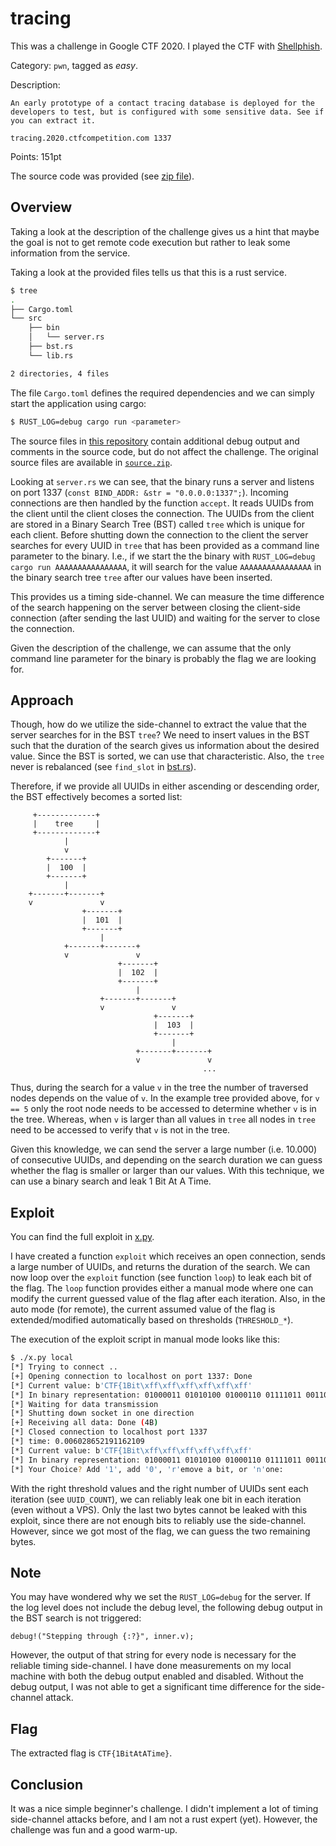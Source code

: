 tracing
=======

This was a challenge in Google CTF 2020.
I played the CTF with [Shellphish](https://ctftime.org/team/285).

Category: `pwn`, tagged as *easy*.

Description:
```
An early prototype of a contact tracing database is deployed for the developers to test, but is configured with some sensitive data. See if you can extract it.

tracing.2020.ctfcompetition.com 1337
```

Points: 151pt

The source code was provided (see [zip file](./source.zip)).


## Overview
Taking a look at the description of the challenge gives us a hint that maybe the goal is not to get remote code execution but rather to leak some information from the service.

Taking a look at the provided files tells us that this is a rust service.
```bash
$ tree
.
├── Cargo.toml
└── src
    ├── bin
    │   └── server.rs
    ├── bst.rs
    └── lib.rs

2 directories, 4 files
```

The file `Cargo.toml` defines the required dependencies and we can simply start the application using cargo:
```bash
$ RUST_LOG=debug cargo run <parameter>
```

The source files in [this repository](https://github.com/fab1ano/google-ctf-20/tree/master/tracing) contain additional debug output and comments in the source code, but do not affect the challenge.
The original source files are available in [`source.zip`](./source.zip).

Looking at `server.rs` we can see, that the binary runs a server and listens on port 1337 (`const BIND_ADDR: &str = "0.0.0.0:1337";`).
Incoming connections are then handled by the function `accept`.
It reads UUIDs from the client until the client closes the connection.
The UUIDs from the client are stored in a Binary Search Tree (BST) called `tree` which is unique for each client.
Before shutting down the connection to the client the server searches for every UUID in `tree` that has been provided as a command line parameter to the binary.
I.e., if we start the the binary with `RUST_LOG=debug cargo run AAAAAAAAAAAAAAAA`, it will search for the value `AAAAAAAAAAAAAAAA` in the binary search tree `tree` after our values have been inserted.

This provides us a timing side-channel.
We can measure the time difference of the search happening on the server between closing the client-side connection (after sending the last UUID) and waiting for the server to close the connection.

Given the description of the challenge, we can assume that the only command line parameter for the binary is probably the flag we are looking for.


## Approach
Though, how do we utilize the side-channel to extract the value that the server searches for in the BST `tree`?
We need to insert values in the BST such that the duration of the search gives us information about the desired value.
Since the BST is sorted, we can use that characteristic.
Also, the `tree` never is rebalanced (see `find_slot` in [bst.rs](src/bst.rs)).

Therefore, if we provide all UUIDs in either ascending or descending order, the BST effectively becomes a sorted list:

```
     +-------------+
     |    tree     |
     +-------------+
            |
            v
        +-------+
        |  100  |
        +-------+
            |
    +-------+-------+
    v               v
                +-------+
                |  101  |
                +-------+
                    |
            +-------+-------+
            v               v
                        +-------+
                        |  102  |
                        +-------+
                            |
                    +-------+-------+
                    v               v
                                +-------+
                                |  103  |
                                +-------+
                                    |
                            +-------+-------+
                            v               v
                                           ... 
```

Thus, during the search for a value `v` in the tree the number of traversed nodes depends on the value of `v`.
In the example tree provided above, for `v == 5` only the root node needs to be accessed to determine whether `v` is in the tree.
Whereas, when `v` is larger than all values in `tree` all nodes in `tree` need to be accessed to verify that `v` is not in the tree.

Given this knowledge, we can send the server a large number (i.e. 10.000) of consecutive UUIDs, and depending on the search duration we can guess whether the flag is smaller or larger than our values.
With this technique, we can use a binary search and leak 1 Bit At A Time.


## Exploit
You can find the full exploit in [x.py](./x.py).

I have created a function `exploit` which receives an open connection, sends a large number of UUIDs, and returns the duration of the search.
We can now loop over the `exploit` function (see function `loop`) to leak each bit of the flag.
The `loop` function provides either a manual mode where one can modify the current guessed value of the flag after each iteration.
Also, in the auto mode (for remote), the current assumed value of the flag is extended/modified automatically based on thresholds (`THRESHOLD_*`).

The execution of the exploit script in manual mode looks like this:
```bash
$ ./x.py local
[*] Trying to connect ..
[+] Opening connection to localhost on port 1337: Done
[*] Current value: b'CTF{1Bit\xff\xff\xff\xff\xff\xff'
[*] In binary representation: 01000011 01010100 01000110 01111011 00110001 01000010 01101001 01110100
[*] Waiting for data transmission
[*] Shutting down socket in one direction
[+] Receiving all data: Done (4B)
[*] Closed connection to localhost port 1337
[*] time: 0.006028652191162109
[*] Current value: b'CTF{1Bit\xff\xff\xff\xff\xff\xff'
[*] In binary representation: 01000011 01010100 01000110 01111011 00110001 01000010 01101001 01110100
[*] Your Choice? Add '1', add '0', 'r'emove a bit, or 'n'one:

```

With the right threshold values and the right number of UUIDs sent each iteration (see `UUID_COUNT`), we can reliably leak one bit in each iteration (even without a VPS).
Only the last two bytes cannot be leaked with this exploit, since there are not enough bits to reliably use the side-channel.
However, since we got most of the flag, we can guess the two remaining bytes.


## Note
You may have wondered why we set the `RUST_LOG=debug` for the server.
If the log level does not include the debug level, the following debug output in the BST search is not triggered:
```
debug!("Stepping through {:?}", inner.v);
```
However, the output of that string for every node is necessary for the reliable timing side-channel.
I have done measurements on my local machine with both the debug output enabled and disabled.
Without the debug output, I was not able to get a significant time difference for the side-channel attack.


## Flag
The extracted flag is `CTF{1BitAtATime}`.


## Conclusion
It was a nice simple beginner's challenge.
I didn't implement a lot of timing side-channel attacks before, and I am not a rust expert (yet).
However, the challenge was fun and a good warm-up.
